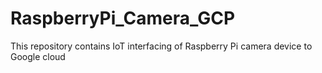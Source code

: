 # RaspberryPi_Camera_GCP
This repository contains IoT interfacing of Raspberry Pi camera device to Google cloud
